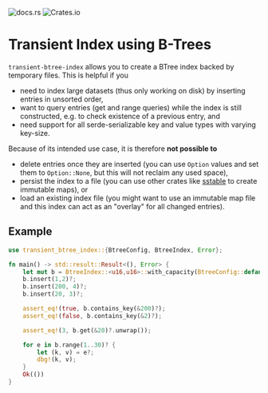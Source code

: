 ![docs.rs](https://img.shields.io/docsrs/transient-btree-index) ![Crates.io](https://img.shields.io/crates/v/transient-btree-index)

# Transient Index using B-Trees

`transient-btree-index` allows you to create a BTree index backed by temporary files.
This is helpful if you
 
- need to index large datasets (thus only working on disk) by inserting entries in unsorted order,
- want to query entries (get and range queries) while the index is still constructed, e.g. to check existence of a previous entry, and
- need support for all serde-serializable key and value types with varying key-size.
 
Because of its intended use case, it is therefore **not possible to**
 
- delete entries once they are inserted (you can use `Option` values and set them to `Option::None`, but this will not reclaim any used space),
- persist the index to a file (you can use other crates like [sstable](https://crates.io/crates/sstable) to create immutable maps), or
- load an existing index file (you might want to use an immutable map file and this index can act as an "overlay" for all changed entries).


## Example

```rust
use transient_btree_index::{BtreeConfig, BtreeIndex, Error};

fn main() -> std::result::Result<(), Error> {
    let mut b = BtreeIndex::<u16,u16>::with_capacity(BtreeConfig::default(), 10)?;
    b.insert(1,2)?;
    b.insert(200, 4)?;
    b.insert(20, 3)?;

    assert_eq!(true, b.contains_key(&200)?);
    assert_eq!(false, b.contains_key(&2)?);  

    assert_eq!(3, b.get(&20)?.unwrap());  

    for e in b.range(1..30)? {
        let (k, v) = e?;
        dbg!(k, v);
    }
    Ok(())
}
```
